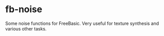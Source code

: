 # fb-noise
Some noise functions for FreeBasic. Very useful for texture synthesis and various other tasks.
